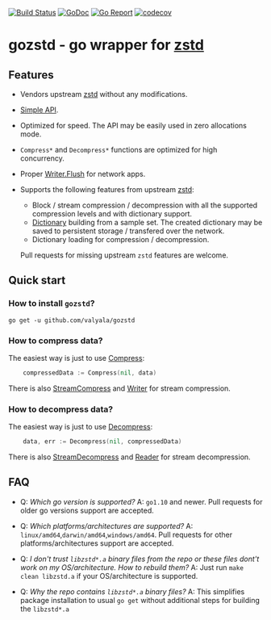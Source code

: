 [![Build Status](https://travis-ci.org/valyala/gozstd.svg)](https://travis-ci.org/valyala/gozstd)
[![GoDoc](https://godoc.org/github.com/valyala/gozstd?status.svg)](http://godoc.org/github.com/valyala/gozstd)
[![Go Report](https://goreportcard.com/badge/github.com/valyala/gozstd)](https://goreportcard.com/report/github.com/valyala/gozstd)
[![codecov](https://codecov.io/gh/valyala/gozstd/branch/master/graph/badge.svg)](https://codecov.io/gh/valyala/gozstd)

# gozstd - go wrapper for [zstd](http://facebook.github.io/zstd/)


## Features

  * Vendors upstream [zstd](https://github.com/facebook/zstd) without any modifications.
  * [Simple API](https://godoc.org/github.com/valyala/gozstd).
  * Optimized for speed. The API may be easily used in zero allocations mode.
  * `Compress*` and `Decompress*` functions are optimized for high concurrency.
  * Proper [Writer.Flush](https://godoc.org/github.com/valyala/gozstd#Writer.Flush)
    for network apps.
  * Supports the following features from upstream [zstd](https://facebook.github.io/zstd/):
      * Block / stream compression / decompression with all the supported compression levels
        and with dictionary support.
      * [Dictionary](https://github.com/facebook/zstd#the-case-for-small-data-compression)
        building from a sample set. The created dictionary may be saved to persistent storage /
	transfered over the network.
      * Dictionary loading for compression / decompression.
      
    Pull requests for missing upstream `zstd` features are welcome.

## Quick start


### How to install `gozstd`?

```
go get -u github.com/valyala/gozstd
```

### How to compress data?

The easiest way is just to use [Compress](https://godoc.org/github.com/valyala/gozstd#Compress):

```go
	compressedData := Compress(nil, data)
```

There is also [StreamCompress](https://godoc.org/github.com/valyala/gozstd#StreamCompress)
and [Writer](https://godoc.org/github.com/valyala/gozstd#Writer) for stream compression.

### How to decompress data?

The easiest way is just to use [Decompress](https://godoc.org/github.com/valyala/gozstd#Decompress):

```go
	data, err := Decompress(nil, compressedData)
```

There is also [StreamDecompress](https://godoc.org/github.com/valyala/gozstd#StreamDecompress)
and [Reader](https://godoc.org/github.com/valyala/gozstd#Reader) for stream decompression.


## FAQ

  * Q: _Which go version is supported?_
    A: `go1.10` and newer. Pull requests for older go versions support
       are accepted.

  * Q: _Which platforms/architectures are supported?_
    A: `linux/amd64`,`darwin/amd64`,`windows/amd64`. Pull requests for other platforms/architectures support
       are accepted.
       
  * Q: _I don't trust `libzstd*.a` binary files from the repo or these files dont't work on my OS/architecture. How to rebuild them?_
    A: Just run `make clean libzstd.a` if your OS/architecture is supported.
    
  * Q: _Why the repo contains `libzstd*.a` binary files?_
    A: This simplifies package installation to usual `go get` without additional steps for building the `libzstd*.a`
